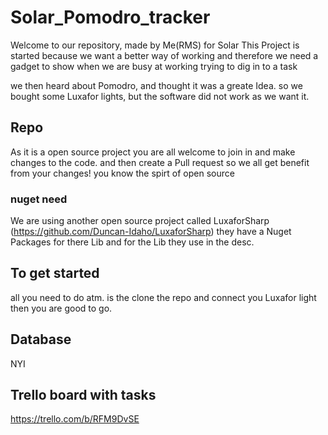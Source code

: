 # Solar_Pomodro_tracker
Welcome to our repository, made by Me(RMS) for Solar
This Project is started because we want a better way of working and therefore we need a gadget
to show when we are busy at working trying to dig in to a task

we then heard about Pomodro, and thought it was a greate Idea.
so we bought some Luxafor lights, but the software did not work as we want it. 

## Repo
As it is a open source project you are all welcome to join in and make changes to the code. 
and then create a Pull request so we all get benefit from your changes! you know the spirt of open source

### nuget need
We are using another open source project called LuxaforSharp (https://github.com/Duncan-Idaho/LuxaforSharp)
they have a Nuget Packages for there Lib and for the Lib they use in the desc.


## To get started
all you need to do atm. is the clone the repo and connect you Luxafor light then you are good to go.

## Database
NYI

## Trello board with tasks
https://trello.com/b/RFM9DvSE